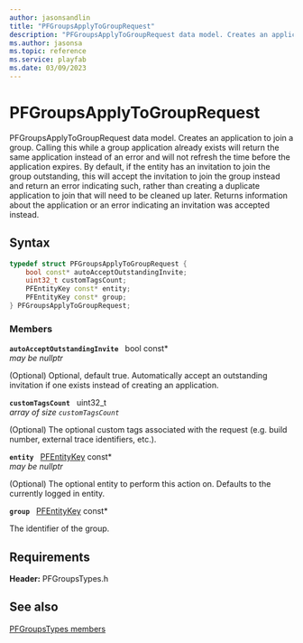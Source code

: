 ```yaml
---
author: jasonsandlin
title: "PFGroupsApplyToGroupRequest"
description: "PFGroupsApplyToGroupRequest data model. Creates an application to join a group. Calling this while a group application already exists will return the same application instead of an error and will not refresh the time before the application expires. By default, if the entity has an invitation to join the group outstanding, this will accept the invitation to join the group instead and return an error indicating such, rather than creating a duplicate application to join that will need to be cleaned up later. Returns information about the application or an error indicating an invitation was accepted instead."
ms.author: jasonsa
ms.topic: reference
ms.service: playfab
ms.date: 03/09/2023
---
```


# PFGroupsApplyToGroupRequest  

PFGroupsApplyToGroupRequest data model. Creates an application to join a group. Calling this while a group application already exists will return the same application instead of an error and will not refresh the time before the application expires. By default, if the entity has an invitation to join the group outstanding, this will accept the invitation to join the group instead and return an error indicating such, rather than creating a duplicate application to join that will need to be cleaned up later. Returns information about the application or an error indicating an invitation was accepted instead.  

## Syntax  
  
```cpp
typedef struct PFGroupsApplyToGroupRequest {  
    bool const* autoAcceptOutstandingInvite;  
    uint32_t customTagsCount;  
    PFEntityKey const* entity;  
    PFEntityKey const* group;  
} PFGroupsApplyToGroupRequest;  
```
  
### Members  
  
**`autoAcceptOutstandingInvite`** &nbsp; bool const*  
*may be nullptr*  
  
(Optional) Optional, default true. Automatically accept an outstanding invitation if one exists instead of creating an application.
  
**`customTagsCount`** &nbsp; uint32_t  
*array of size `customTagsCount`*  
  
(Optional) The optional custom tags associated with the request (e.g. build number, external trace identifiers, etc.).
  
**`entity`** &nbsp; [PFEntityKey](../../pftypes/structs/pfentitykey-c.md) const*  
*may be nullptr*  
  
(Optional) The optional entity to perform this action on. Defaults to the currently logged in entity.
  
**`group`** &nbsp; [PFEntityKey](../../pftypes/structs/pfentitykey-c.md) const*  
  
The identifier of the group.
  
  
## Requirements  
  
**Header:** PFGroupsTypes.h
  
## See also  
[PFGroupsTypes members](../pfgroupstypes_members.md)  

  
  
